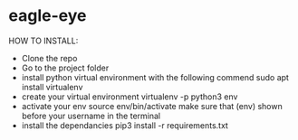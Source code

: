 # eagle-eye

HOW TO INSTALL:
- Clone the repo
- Go to the project folder
- install python virtual environment with the following commend
sudo apt install virtualenv
- create your virtual environment
virtualenv -p python3 env
- activate your env 
source env/bin/activate
make sure that (env) shown before your username in the terminal
- install the dependancies 
pip3 install -r requirements.txt
